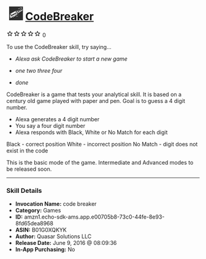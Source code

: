 # &nbsp;<img src="skill_icon" alt="CodeBreaker icon" width="36"> [CodeBreaker](http://alexa.amazon.com/#skills/amzn1.echo-sdk-ams.app.e00705b8-73c0-44fe-8e93-8fd65dea8968)
![0 stars](../../images/ic_star_border_black_18dp_1x.png)![0 stars](../../images/ic_star_border_black_18dp_1x.png)![0 stars](../../images/ic_star_border_black_18dp_1x.png)![0 stars](../../images/ic_star_border_black_18dp_1x.png)![0 stars](../../images/ic_star_border_black_18dp_1x.png) 0

To use the CodeBreaker skill, try saying...

* *Alexa ask CodeBreaker to start a new game*

* *one two three four*

* *done*

CodeBreaker is a game that tests your analytical skill. It is based on a century old game played with paper and pen. Goal is to guess a 4 digit number.

- Alexa generates a 4 digit number
- You say a four digit number
- Alexa responds with Black, White or No Match for each digit

Black - correct position
White - incorrect position
No Match - digit does not exist in the code

This is the basic mode of the game. Intermediate and Advanced modes to be released soon.

***

### Skill Details

* **Invocation Name:** code breaker
* **Category:** Games
* **ID:** amzn1.echo-sdk-ams.app.e00705b8-73c0-44fe-8e93-8fd65dea8968
* **ASIN:** B01G0XQKYK
* **Author:** Quasar Solutions LLC
* **Release Date:** June 9, 2016 @ 08:09:36
* **In-App Purchasing:** No
